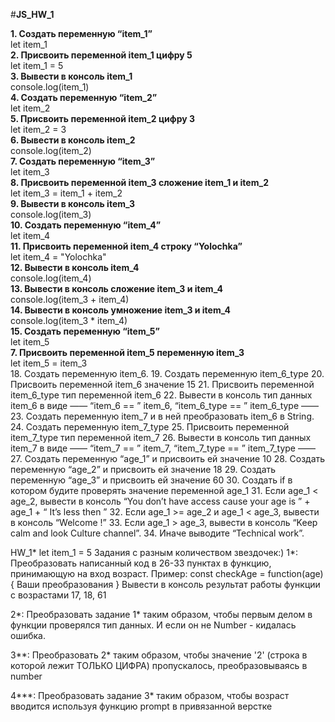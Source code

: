 #**JS_HW_1**

 **1. Создать переменную “item_1”**  
 let item_1  
 **2. Присвоить переменной item_1 цифру 5**  
 let item_1 = 5  
 **3. Вывести в консоль item_1**  
 console.log(item_1)  
 **4. Создать переменную “item_2”**  
 let item_2  
 **5. Присвоить переменной item_2 цифру 3**  
 let item_2 = 3  
 **6. Вывести в консоль item_2**  
 console.log(item_2)  
 **7. Создать переменную “item_3”**  
 let item_3  
 **8. Присвоить переменной item_3 сложение item_1 и item_2**  
 let item_3 = item_1 + item_2  
 **9. Вывести в консоль item_3**  
 console.log(item_3)  
 **10. Создать переменную “item_4”**  
 let item_4  
 **11. Присвоить переменной item_4 строку “Yolochka”**  
 let item_4 = "Yolochka"  
 **12. Вывести в консоль item_4**  
 console.log(item_4)  
 **13. Вывести в консоль сложение item_3 и item_4**  
 console.log(item_3 + item_4)  
 **14. Вывести в консоль умножение item_3 и item_4**  
 console.log(item_3 * item_4)  
 **15. Создать переменную “item_5”**  
 let item_5  
 **7. Присвоить переменной item_5 переменную item_3**  
 let item_5 = item_3  
 18. Создать переменную item_6.
 19. Создать переменную item_6_type
 20. Присвоить переменной item_6 значение 15
 21. Присвоить переменной item_6_type тип переменной item_6
 22. Вывести в консоль тип данных item_6 в виде ——  “item_6 == ”  item_6,  “item_6_type == ”  item_6_type ——  
 23. Создать переменную item_7 и в ней преобразовать item_6 в String.
 24. Создать переменную item_7_type
 25. Присвоить переменной item_7_type тип переменной item_7
 26. Вывести в консоль тип данных item_7 в виде ——  “item_7 == ”  item_7,  “item_7_type == ”  item_7_type ——  
 27. Создать переменную “age_1” и присвоить ей значение 10
 28. Создать переменную “age_2” и присвоить ей значение 18
 29. Создать переменную “age_3” и присвоить ей значение 60
 30. Создать if в котором будите проверять значение переменной age_1
 31. Если age_1 < age_2, вывести в консоль “You don’t have access cause your age is ” + age_1 + “ It’s less then ”
 32. Если age_1 >=  age_2 и age_1 <  age_3, вывести в консоль “Welcome  !”
 33. Если age_1  > age_3, вывести в консоль “Keep calm and look Culture channel”.
 34. Иначе выводите “Technical work”.


HW_1* let item_1 = 5
Задания с разным количеством звездочек:)
1*:
Преобразовать написанный код в 26-33 пунктах в функцию, принимающую на вход возраст.
Пример: const checkAge = function(age) {
Ваши преобразования
}
Вывести в консоль результат работы функции с возрастами 17, 18, 61

2*:
Преобразовать задание 1* таким образом, чтобы первым делом в функции проверялся тип данных. И если он не Number - кидалась ошибка.

3**:
Преобразовать 2* таким образом, чтобы значение '2' (строка в которой лежит ТОЛЬКО ЦИФРА) пропускалось, преобразовываясь в number

4***:
Преобразовать задание 3* таким образом, чтобы возраст вводится используя функцию prompt в привязанной верстке
